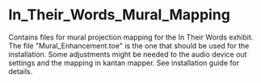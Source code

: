 # In_Their_Words_Mural_Mapping
Contains files for mural projection mapping for the In Their Words exhibit. 
The file "Mural_Enhancement.toe" is the one that should be used for the installation. 
Some adjustments might be needed to the audio device out settings and the mapping in kantan mapper. 
See installation guide for details. 

